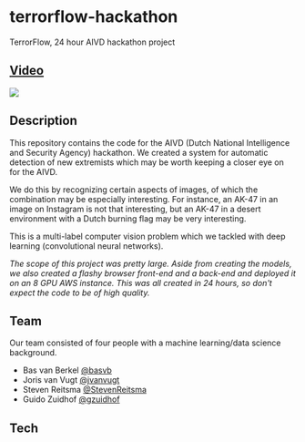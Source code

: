 # terrorflow-hackathon
TerrorFlow, 24 hour AIVD hackathon project

## [**Video**](https://www.youtube.com/watch?v=uEGZrlZVnL0)
[![](http://i.imgur.com/6BveVBl.png)](https://www.youtube.com/watch?v=uEGZrlZVnL0)


## Description

This repository contains the code for the AIVD (Dutch National Intelligence and Security Agency) hackathon. We created a system for automatic detection of new extremists which may be worth keeping a closer eye on for the AIVD. 

We do this by recognizing certain aspects of images, of which the combination may be especially interesting. For instance, an AK-47 in an image on Instagram is not that interesting, but an AK-47 in a desert environment with a Dutch burning flag may be very interesting. 

This is a multi-label computer vision problem which we tackled with deep learning (convolutional neural networks). 

*The scope of this project was pretty large. Aside from creating the models, we also created a flashy browser front-end and a back-end and deployed it on an 8 GPU AWS instance. This was all created in 24 hours, so don't expect the code to be of high quality.*

## Team

Our team consisted of four people with a machine learning/data science background.

* Bas van Berkel [@basvb](https://www.github.com/basvb)
* Joris van Vugt [@jvanvugt](https://www.github.com/jvanvugt)
* Steven Reitsma [@StevenReitsma](https://www.github.com/StevenReitsma)
* Guido Zuidhof [@gzuidhof](https://www.github.com/gzuidhof)

## Tech
